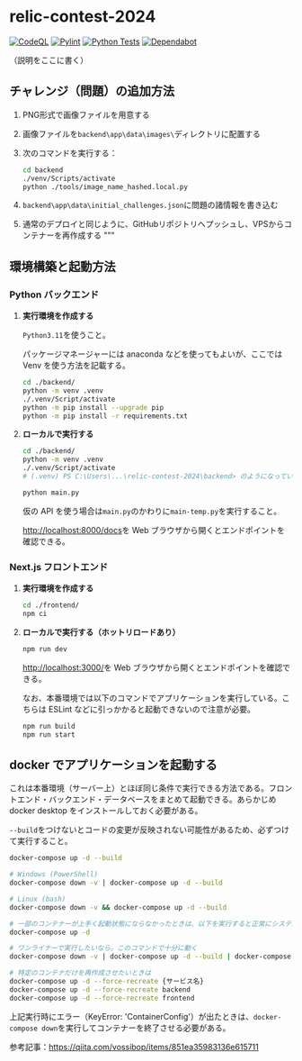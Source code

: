 # relic-contest-2024

[![CodeQL](https://github.com/hashin2425/relic-contest-2024/actions/workflows/codeql.yml/badge.svg?branch=main)](https://github.com/hashin2425/relic-contest-2024/actions/workflows/codeql.yml)
[![Pylint](https://github.com/hashin2425/relic-contest-2024/actions/workflows/pylint.yml/badge.svg?branch=main)](https://github.com/hashin2425/relic-contest-2024/actions/workflows/pylint.yml)
[![Python Tests](https://github.com/hashin2425/relic-contest-2024/actions/workflows/unittest.yml/badge.svg?branch=main)](https://github.com/hashin2425/relic-contest-2024/actions/workflows/unittest.yml)
[![Dependabot](https://github.com/hashin2425/relic-contest-2024/actions/workflows/dependabot/dependabot-updates/badge.svg?branch=main)](https://github.com/hashin2425/relic-contest-2024/actions/workflows/dependabot/dependabot-updates)

（説明をここに書く）

## チャレンジ（問題）の追加方法

1. PNG形式で画像ファイルを用意する
2. 画像ファイルを`backend\app\data\images\`ディレクトリに配置する
3. 次のコマンドを実行する：

    ```sh
    cd backend
    ./venv/Scripts/activate
    python ./tools/image_name_hashed.local.py
    ```

4. `backend\app\data\initial_challenges.json`に問題の諸情報を書き込む
5. 通常のデプロイと同じように、GitHubリポジトリへプッシュし、VPSからコンテナーを再作成する
"""

## 環境構築と起動方法

### Python バックエンド

1. **実行環境を作成する**

   `Python3.11`を使うこと。

   パッケージマネージャーには anaconda などを使ってもよいが、ここでは Venv を使う方法を記載する。

   ```sh
   cd ./backend/
   python -m venv .venv
   ./.venv/Script/activate
   python -m pip install --upgrade pip
   python -m pip install -r requirements.txt
   ```

2. **ローカルで実行する**

   ```sh
   cd ./backend/
   python -m venv .venv
   ./.venv/Script/activate
   # (.venv) PS C:\Users\...\relic-contest-2024\backend> のようになっていれば上記は実行不要

   python main.py
   ```

   仮の API を使う場合は`main.py`のかわりに`main-temp.py`を実行すること。

   <http://localhost:8000/docs>を Web ブラウザから開くとエンドポイントを確認できる。

### Next.js フロントエンド

1. **実行環境を作成する**

   ```sh
   cd ./frontend/
   npm ci
   ```

2. **ローカルで実行する（ホットリロードあり）**

   ```sh
   npm run dev
   ```

   <http://localhost:3000/>を Web ブラウザから開くとエンドポイントを確認できる。

   なお、本番環境では以下のコマンドでアプリケーションを実行している。こちらは ESLint などに引っかかると起動できないので注意が必要。

   ```sh
   npm run build
   npm run start
   ```

## docker でアプリケーションを起動する

これは本番環境（サーバー上）とほぼ同じ条件で実行できる方法である。フロントエンド・バックエンド・データベースをまとめて起動できる。あらかじめ docker desktop をインストールしておく必要がある。

`--build`をつけないとコードの変更が反映されない可能性があるため、必ずつけて実行すること。

```sh
docker-compose up -d --build

# Windows (PowerShell)
docker-compose down -v | docker-compose up -d --build

# Linux (bash)
docker-compose down -v && docker-compose up -d --build

# 一部のコンテナーが上手く起動状態にならなかったときは、以下を実行すると正常にシステム全体が稼働する
docker-compose up -d

# ワンライナーで実行したいなら。このコマンドで十分に動く
docker-compose down -v | docker-compose up -d --build | docker-compose up -d

# 特定のコンテナだけを再作成させたいときは
docker-compose up -d --force-recreate {サービス名}
docker-compose up -d --force-recreate backend
docker-compose up -d --force-recreate frontend
```

上記実行時にエラー（KeyError: 'ContainerConfig'）が出たときは、`docker-compose down`を実行してコンテナーを終了させる必要がある。

参考記事：<https://qiita.com/vossibop/items/851ea35983136e615711>

